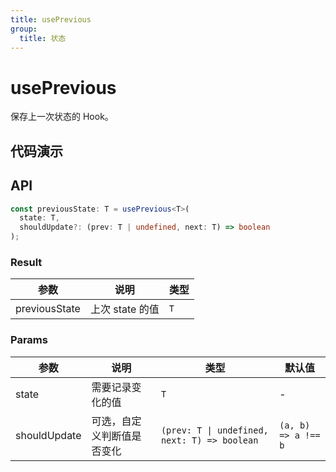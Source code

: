 ```yaml
---
title: usePrevious
group:
  title: 状态
---
```


# usePrevious

保存上一次状态的 Hook。

## 代码演示

<code src="./demo/demo01.tsx"></code>
<code src="./demo/demo02.tsx"></code>

## API

```ts
const previousState: T = usePrevious<T>(
  state: T,
  shouldUpdate?: (prev: T | undefined, next: T) => boolean
);
```

### Result

| 参数          | 说明            | 类型 |
|---------------|-----------------|------|
| previousState | 上次 state 的值 | `T`  |

### Params

| 参数         | 说明                       | 类型                                         | 默认值              |
|--------------|----------------------------|----------------------------------------------|---------------------|
| state        | 需要记录变化的值           | `T`                                          | -                   |
| shouldUpdate | 可选，自定义判断值是否变化 | `(prev: T \| undefined, next: T) => boolean` | `(a, b) => a !== b` |
